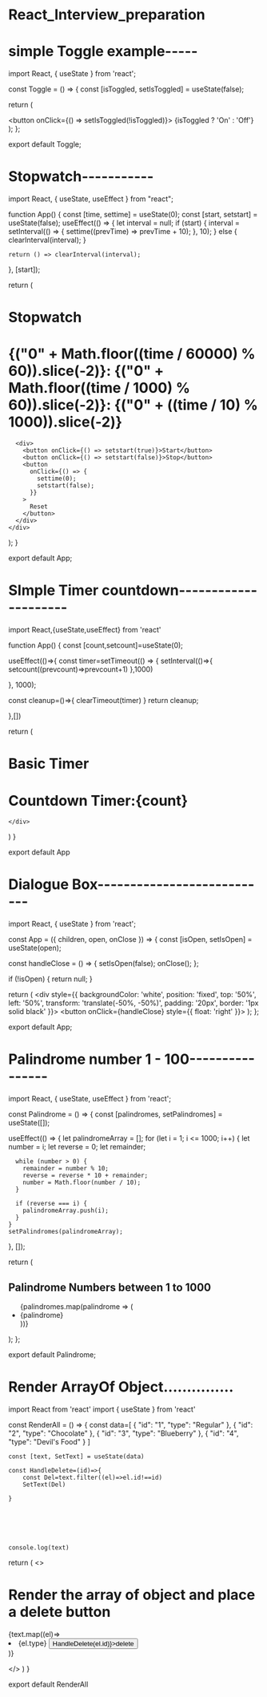 # React_Interview_preparation

# simple Toggle example-----
import React, { useState } from 'react';

const Toggle = () => {
  const [isToggled, setIsToggled] = useState(false);

  return (
    <div>
      <button onClick={() => setIsToggled(!isToggled)}>
        {isToggled ? 'On' : 'Off'}
      </button>
    </div>
  );
};

export default Toggle;




# Stopwatch-----------

import React, { useState, useEffect } from "react";

function App() {
  const [time, settime] = useState(0);
  const [start, setstart] = useState(false);
  useEffect(() => {
    let interval = null;
    if (start) {
      interval = setInterval(() => {
        settime((prevTime) => prevTime + 10);
      }, 10);
    } else {
      clearInterval(interval);
    }

    return () => clearInterval(interval);
  }, [start]);

  return (
    <div>
      <h1>Stopwatch</h1>
      <h1>
        <span>{("0" + Math.floor((time / 60000) % 60)).slice(-2)}:</span>
        <span>{("0" + Math.floor((time / 1000) % 60)).slice(-2)}:</span>
        <span>{("0" + ((time / 10) % 1000)).slice(-2)}</span>
      </h1>

      <div>
        <button onClick={() => setstart(true)}>Start</button>
        <button onClick={() => setstart(false)}>Stop</button>
        <button
          onClick={() => {
            settime(0);
            setstart(false);
          }}
        >
          Reset
        </button>
      </div>
    </div>
  );
}

export default App;






# SImple Timer countdown---------------------
import React,{useState,useEffect} from 'react'

function App() {
 const [count,setcount]=useState(0);
 
useEffect(()=>{
const timer=setTimeout(() => {
  setInterval(()=>{
setcount((prevcount)=>prevcount+1)
  },1000)


}, 1000);

const cleanup=()=>{
  clearTimeout(timer)
}
return cleanup;


},[])

   return (
    <div>

<h1>Basic Timer</h1>
<h1>Countdown Timer:{count}</h1>



    </div>
  )
}

export default App





# Dialogue Box---------------------------

 import React, { useState } from 'react';

 const App = ({ children, open, onClose }) => {
   const [isOpen, setIsOpen] = useState(open);

   const handleClose = () => {
     setIsOpen(false);
     onClose();
   };

   if (!isOpen) {
     return null;
   }

   return (
     <div style={{ backgroundColor: 'white', position: 'fixed', top: '50%', left: '50%', transform: 'translate(-50%, -50%)', padding: '20px', border: '1px solid black' }}>
       <button onClick={handleClose} style={{ float: 'right' }}>
   );
 };

 export default App;


 # Palindrome number 1 - 100----------------
 import React, { useState, useEffect } from 'react';

const Palindrome = () => {
  const [palindromes, setPalindromes] = useState([]);

  useEffect(() => {
    let palindromeArray = [];
    for (let i = 1; i <= 1000; i++) {
      let number = i;
      let reverse = 0;
      let remainder;

      while (number > 0) {
        remainder = number % 10;
        reverse = reverse * 10 + remainder;
        number = Math.floor(number / 10);
      }

      if (reverse === i) {
        palindromeArray.push(i);
      }
    }
    setPalindromes(palindromeArray);
  }, []);

  return (
    <div>
      <h2>Palindrome Numbers between 1 to 1000</h2>
      <ul>
        {palindromes.map(palindrome => (
          <li key={palindrome}>{palindrome}</li>
        ))}
      </ul>
    </div>
  );
};

export default Palindrome;




# Render ArrayOf Object...............
import React  from 'react'
import { useState } from 'react'


const RenderAll = () => {
    const data=[
        { "id": "1", "type": "Regular" },
        { "id": "2", "type": "Chocolate" },
        { "id": "3", "type": "Blueberry" },
        { "id": "4", "type": "Devil's Food" }
    ]

    const [text, SetText] = useState(data)

    const HandleDelete=(id)=>{
        const Del=text.filter((el)=>el.id!==id)
        SetText(Del)
     
    }
   


    
    

    console.log(text)
    
   
  return (
   <>
   <h1>Render the array of object and place  a delete button </h1>
   {text.map((el)=> 
   <li key={el.id}
   >{el.type}
   <button onClick={()=>HandleDelete(el.id)}>delete</button>
   
   </li>
   )}

   
   </>
  )
}

export default RenderAll


